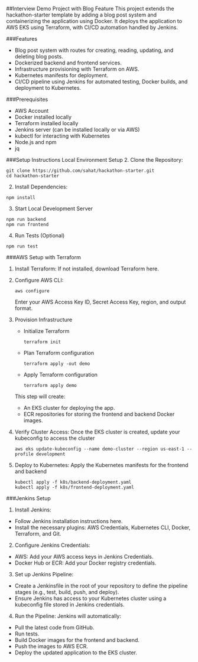 ##Interview Demo Project with Blog Feature
This project extends the hackathon-starter template by adding a blog post system and containerizing the application using Docker. It deploys the application to AWS EKS using Terraform, with CI/CD automation handled by Jenkins.

###Features
- Blog post system with routes for creating, reading, updating, and deleting blog posts.
- Dockerized backend and frontend services.
- Infrastructure provisioning with Terraform on AWS.
- Kubernetes manifests for deployment.
- CI/CD pipeline using Jenkins for automated testing, Docker builds, and deployment to Kubernetes.

###Prerequisites
- AWS Account
- Docker installed locally
- Terraform installed locally
- Jenkins server (can be installed locally or via AWS)
- kubectl for interacting with Kubernetes
- Node.js and npm
- jq

###Setup Instructions
Local Environment Setup
2. Clone the Repository:
```
git clone https://github.com/sahat/hackathon-starter.git
cd hackathon-starter
```
2. Install Dependencies:

```
npm install
```
3. Start Local Development Server
```
npm run backend
npm run frontend
```
4. Run Tests (Optional)
```
npm run test
```
###AWS Setup with Terraform
1. Install Terraform: If not installed, download Terraform here.
2. Configure AWS CLI:
    ```
    aws configure
    ```
    Enter your AWS Access Key ID, Secret Access Key, region, and output format.
3. Provision Infrastructure
   - Initialize Terraform 
        ```
        terraform init
        ```
   - Plan Terraform configuration
       ```
       terraform apply -out demo
       ```
   - Apply Terraform configuration
       ```
       terraform apply demo
       ```
   
   This step will create:
   - An EKS cluster for deploying the app.
   - ECR repositories for storing the frontend and backend Docker images.
   
4. Verify Cluster Access: Once the EKS cluster is created, update your kubeconfig to access the cluster
    ```
    aws eks update-kubeconfig --name demo-cluster --region us-east-1 --profile development
    ```
5. Deploy to Kubernetes: Apply the Kubernetes manifests for the frontend and backend
    ```
    kubectl apply -f k8s/backend-deployment.yaml
    kubectl apply -f k8s/frontend-deployment.yaml
    ```

###Jenkins Setup
1. Install Jenkins:
- Follow Jenkins installation instructions here.
- Install the necessary plugins: AWS Credentials, Kubernetes CLI, Docker, Terraform, and Git.
2. Configure Jenkins Credentials:
- AWS: Add your AWS access keys in Jenkins Credentials.
- Docker Hub or ECR: Add your Docker registry credentials.
3. Set up Jenkins Pipeline:
- Create a Jenkinsfile in the root of your repository to define the pipeline stages (e.g., test, build, push, and deploy).
- Ensure Jenkins has access to your Kubernetes cluster using a kubeconfig file stored in Jenkins credentials.
4. Run the Pipeline: Jenkins will automatically:
- Pull the latest code from GitHub.
- Run tests.
- Build Docker images for the frontend and backend.
- Push the images to AWS ECR.
- Deploy the updated application to the EKS cluster.

